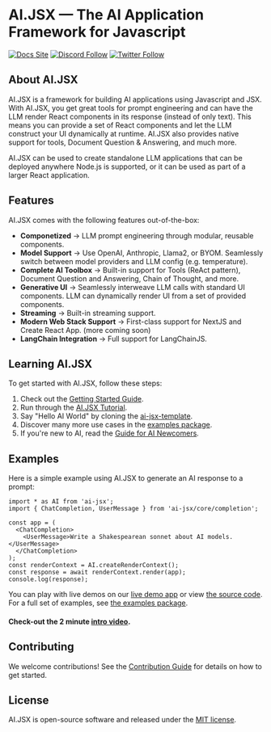# AI.JSX — The AI Application Framework for Javascript

[![Docs Site](https://img.shields.io/badge/Docs%20Site-docs.ai--jsx.com-orange)](https://docs.ai-jsx.com)
[![Discord Follow](https://dcbadge.vercel.app/api/server/MsKAeKF8kU?style=flat)](https://discord.gg/MsKAeKF8kU)
[![Twitter Follow](https://img.shields.io/twitter/follow/fixieai?style=social)](https://twitter.com/fixieai)

## About AI.JSX

AI.JSX is a framework for building AI applications using Javascript and JSX. With AI.JSX, you get great tools for prompt engineering and can have the LLM render React components in its response (instead of only text). This means you can provide a set of React components and let the LLM construct your UI dynamically at runtime. AI.JSX also provides native support for tools, Document Question & Answering, and much more.

AI.JSX can be used to create standalone LLM applications that can be deployed anywhere Node.js is supported, or it can be used as part of a larger React application.

## Features

AI.JSX comes with the following features out-of-the-box:

- **Componetized** → LLM prompt engineering through modular, reusable components.
- **Model Support** → Use OpenAI, Anthropic, Llama2, or BYOM. Seamlessly switch between model providers and LLM config (e.g. temperature).
- **Complete AI Toolbox** → Built-in support for Tools (ReAct pattern), Document Question and Answering, Chain of Thought, and more.
- **Generative UI** → Seamlessly interweave LLM calls with standard UI components. LLM can dynamically render UI from a set of provided components.
- **Streaming** → Built-in streaming support.
- **Modern Web Stack Support** → First-class support for NextJS and Create React App. (more coming soon)
- **LangChain Integration** → Full support for LangChainJS.

## Learning AI.JSX

To get started with AI.JSX, follow these steps:

1. Check out the [Getting Started Guide](https://docs.ai-jsx.com/getting-started).
1. Run through the [AI.JSX Tutorial](https://docs.ai-jsx.com/category/tutorial).
1. Say "Hello AI World" by cloning the [ai-jsx-template](https://github.com/fixie-ai/ai-jsx-template).
1. Discover many more use cases in the [examples package](https://github.com/fixie-ai/ai-jsx/tree/main/packages/examples).
1. If you're new to AI, read the [Guide for AI Newcomers](https://docs.ai-jsx.com/guides/brand-new).

## Examples

Here is a simple example using AI.JSX to generate an AI response to a prompt:

```tsx
import * as AI from 'ai-jsx';
import { ChatCompletion, UserMessage } from 'ai-jsx/core/completion';

const app = (
  <ChatCompletion>
    <UserMessage>Write a Shakespearean sonnet about AI models.</UserMessage>
  </ChatCompletion>
);
const renderContext = AI.createRenderContext();
const response = await renderContext.render(app);
console.log(response);
```

You can play with live demos on our [live demo app](https://ai-jsx-nextjs-demo.vercel.app/) or view [the source code](./packages/nextjs-demo/).
For a full set of examples, see [the examples package](https://github.com/fixie-ai/ai-jsx/tree/main/packages/examples).

#### Check-out the 2 minute [intro video](https://github.com/fixie-ai/ai-jsx/assets/476553/301b79e4-7023-4adc-a3a5-72d5b7af0cde).

## Contributing

We welcome contributions! See the [Contribution Guide](packages/docs/docs/contributing/index.md) for details on how to get started.

## License

AI.JSX is open-source software and released under the [MIT license](https://opensource.org/license/mit).
